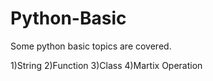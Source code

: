 # Python-Basic
Some python basic topics are covered.

1)String
2)Function
3)Class
4)Martix Operation
